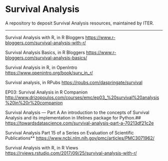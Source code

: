 # Survival Analysis 
A repository to deposit Survival Analysis resources, maintained by ITER.

<hr>

Survival Analysis with R, in R Bloggers
https://www.r-bloggers.com/survival-analysis-with-r/
<br>

Survival Analysis Basics, in R Bloggers
https://www.r-bloggers.com/survival-analysis-basics/
<br>

Survival Analysis in R, in OpenIntro
https://www.openintro.org/book/surv_in_r/
<br>

Survival analysis, in RPubs
https://rpubs.com/daspringate/survival
<br>

EP03: Survival Analysis in R Companion
http://www.drizopoulos.com/courses/emc/ep03_%20survival%20analysis%20in%20r%20companion
<br>

Survival Analysis — Part A
An introduction to the concepts of Survival Analysis and its implementation in lifelines package for Python.##
https://towardsdatascience.com/survival-analysis-part-a-70213df21c2e
<br>

Survival Analysis
Part 15 of a Series on Evaluation of Scientific Publications**
https://www.ncbi.nlm.nih.gov/pmc/articles/PMC3071962/
<br>

Survival Analysis with R, in R Views
https://rviews.rstudio.com/2017/09/25/survival-analysis-with-r/
<br>


